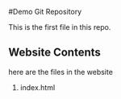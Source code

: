 #Demo Git Repository

This is the first file in this repo.



## Website Contents

here are the files in the website 

1. index.html

